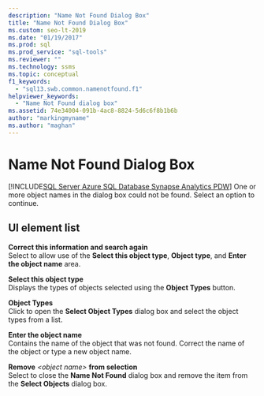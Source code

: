 ```yaml
---
description: "Name Not Found Dialog Box"
title: "Name Not Found Dialog Box"
ms.custom: seo-lt-2019
ms.date: "01/19/2017"
ms.prod: sql
ms.prod_service: "sql-tools"
ms.reviewer: ""
ms.technology: ssms
ms.topic: conceptual
f1_keywords: 
  - "sql13.swb.common.namenotfound.f1"
helpviewer_keywords: 
  - "Name Not Found dialog box"
ms.assetid: 74e34004-091b-4ac8-8824-5d6c6f8b1b6b
author: "markingmyname"
ms.author: "maghan"
---
```

# Name Not Found Dialog Box
[!INCLUDE[SQL Server Azure SQL Database Synapse Analytics PDW](../../includes/applies-to-version/sql-asdb-asdbmi-asa-pdw.md)]
One or more object names in the dialog box could not be found. Select an option to continue.  
  
## UI element list  
**Correct this information and search again**  
Select to allow use of the **Select this object type**, **Object type**, and **Enter the object name** area.  
  
**Select this object type**  
Displays the types of objects selected using the **Object Types** button.  
  
**Object Types**  
Click to open the **Select Object Types** dialog box and select the object types from a list.  
  
**Enter the object name**  
Contains the name of the object that was not found. Correct the name of the object or type a new object name.  
  
**Remove** *\<object name\>* **from selection**  
Select to close the **Name Not Found** dialog box and remove the item from the **Select Objects** dialog box.  
  
